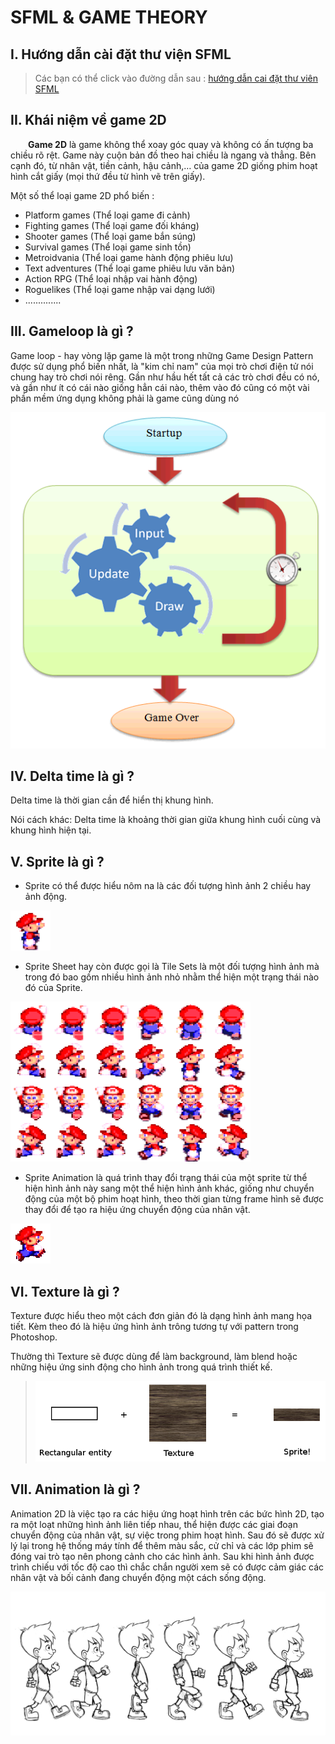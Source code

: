 # SFML & GAME THEORY

## I. Hướng dẫn cài đặt thư viện SFML
> Các bạn có thể click vào đường dẫn sau :
[hướng dẫn cai đặt thư viên SFML](https://www.youtube.com/watch?v=fOmtYmIAmlU&list=PLZd7ojlRK0byXW3dd-HnucM34JnCPyNkn&index=2)

## II. Khái niệm về game 2D

&emsp;&emsp;**Game 2D** là game không thể xoay góc quay và không có ấn tượng ba chiều rõ rệt. Game này cuộn bản đồ theo hai chiều là ngang và thẳng. Bên cạnh đó, từ nhân vật, tiền cảnh, hậu cảnh,… của game 2D giống phim hoạt hình cắt giấy (mọi thứ đều từ hình vẽ trên giấy).

Một số thể loại game 2D phổ biến :
- Platform games (Thể loại game đi cảnh)
- Fighting games (Thể loại game đối kháng)
- Shooter games (Thể loại game bắn súng)
- Survival games (Thể loại game sinh tồn)
- Metroidvania (Thể loại game hành động phiêu lưu)
- Text adventures (Thể loại game phiêu lưu văn bản)
- Action RPG (Thể loại nhập vai hành động)
- Roguelikes (Thể loại game nhập vai dạng lưới)
- ..............

## III. Gameloop là gì ?
Game loop - hay vòng lặp game là một trong những Game Design Pattern được sử dụng phổ biến nhất, là "kim chỉ nam" của mọi trò chơi điện tử nói chung hay trò chơi nói rêng. Gần như hầu hết tất cả các trò chơi đều có nó, và gần như ít có cái nào giống hẳn cái nào, thêm vào đó cũng có một vài phần mềm ứng dụng không phải là game cũng dùng nó

![](https://raw.githubusercontent.com/NoTarget6623/Algo_Coban/main/resources/basic-game-loop.webp)

## IV. Delta time là gì ?

Delta time là thời gian cần để hiển thị khung hình.

Nói cách khác: Delta time là khoảng thời gian giữa khung hình cuối cùng và khung hình hiện tại.

## V. Sprite là gì ?

- Sprite có thể được hiểu nôm na là các đối tượng hình ảnh 2 chiều hay ảnh động.

![](https://github.com/NoTarget6623/Algo_Coban/blob/main/resources/mario5.png?raw=true)

- Sprite Sheet hay còn được gọi là Tile Sets là một đối tượng hình ảnh mà trong đó bao gồm nhiều hình ảnh nhỏ nhằm thể hiện một trạng thái nào đó của Sprite.

![](https://github.com/NoTarget6623/Algo_Coban/blob/main/resources/mariospritesheet.png?raw=true)

- Sprite Animation là quá trình thay đổi trạng thái của một sprite từ thể hiện hình ảnh này sang một thể hiện hình ảnh khác, giống như chuyển động của một bộ phim hoạt hình, theo thời gian từng frame hình sẽ được thay đổi để tạo ra hiệu ứng chuyển động của nhân vật.

![](https://github.com/NoTarget6623/Algo_Coban/blob/main/resources/output_H3tNjH.gif?raw=true)

## VI. Texture là gì ?

Texture được hiểu theo một cách đơn giản đó là dạng hình ảnh mang họa tiết. Kèm theo đó là hiệu ứng hình ảnh trông tương tự với pattern trong Photoshop.

Thường thì Texture sẽ được dùng để làm background, làm blend hoặc những hiệu ứng sinh động cho hình ảnh trong quá trình thiết kế.

>![](https://github.com/NoTarget6623/Algo_Coban/blob/main/resources/68747470733a2f2f7777772e73666d6c2d6465762e6f72672f7475746f7269616c732f322e352f696d616765732f67726170686963732d737072697465732d646566696e6974696f6e2e706e67.png?raw=true)

## VII. Animation là gì ?

Animation 2D là việc tạo ra các hiệu ứng hoạt hình trên các bức hình 2D, tạo ra một loạt những hình ảnh liên tiếp nhau, thể hiện được các giai đoạn chuyển động của nhân vật, sự việc trong phim hoạt hình. Sau đó sẽ được xử lý lại trong hệ thống máy tính để thêm màu sắc, cử chỉ và các lớp phim sẽ đóng vai trò tạo nên phong cảnh cho các hình ảnh. Sau khi hình ảnh được trình chiếu với tốc độ cao thì chắc chắn người xem sẽ có được cảm giác các nhân vật và bối cảnh đang chuyển động một cách sống động.

![](https://github.com/NoTarget6623/Algo_Coban/blob/main/resources/2201_animation-la-gi-3-min.jpg?raw=true)
